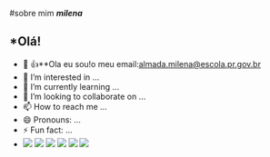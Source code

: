 #sobre mim ***milena***
## *Olá!
- 👋 :+1:**Ola eu sou!o meu email:almada.milena@escola.pr.gov.br
- 👀 I’m interested in ...
- 🌱 I’m currently learning ...
- 💞️ I’m looking to collaborate on ...
- 📫 How to reach me ...
- 😄 Pronouns: ...
- ⚡ Fun fact: ...
- ![](https://img.shields.io/badge/ChatGPT-74aa9c?style=for-the-badge&logo=openai&logoColor=white)
![](https://img.shields.io/badge/Gmail-D14836?style=for-the-badge&logo=gmail&logoColor=white)
![](https://img.shields.io/badge/Gmail-D14836?style=for-the-badge&logo=gmail&logoColor=white)
![](	https://img.shields.io/badge/Messenger-00B2FF?style=for-the-badge&logo=messenger&logoColor=white)
![](https://img.shields.io/badge/Line-00C300?style=for-the-badge&logo=line&logoColor=white)
![](https://i.pinimg.com/originals/1d/a0/8c/1da08ce0dae670cce4029bd4c6a90064.jpg)
